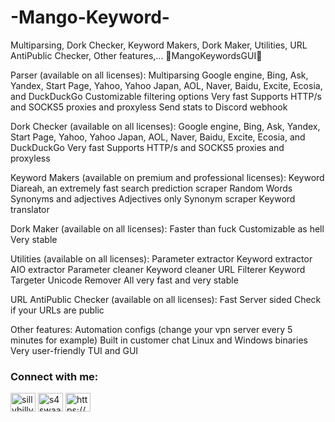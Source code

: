# -Mango-Keyword-
Multiparsing, Dork Checker, Keyword Makers, Dork Maker, Utilities, URL AntiPublic Checker, Other features,...
🥭MangoKeywordsGUI🥭​


Parser (available on all licenses):
Multiparsing
Google engine, Bing, Ask, Yandex, Start Page, Yahoo, Yahoo Japan, AOL, Naver, Baidu, Excite, Ecosia, and DuckDuckGo
Customizable filtering options
Very fast
Supports HTTP/s and SOCKS5 proxies and proxyless
Send stats to Discord webhook

Dork Checker (available on all licenses):
Google engine, Bing, Ask, Yandex, Start Page, Yahoo, Yahoo Japan, AOL, Naver, Baidu, Excite, Ecosia, and DuckDuckGo
Very fast
Supports HTTP/s and SOCKS5 proxies and proxyless

Keyword Makers (available on premium and professional licenses):
Keyword Diareah, an extremely fast search prediction scraper
Random Words
Synonyms and adjectives
Adjectives only
Synonym scraper
Keyword translator

Dork Maker (available on all licenses):
Faster than fuck
Customizable as hell
Very stable

Utilities (available on all licenses):
Parameter extractor
Keyword extractor
AIO extractor
Parameter cleaner
Keyword cleaner
URL Filterer
Keyword Targeter
Unicode Remover
All very fast and very stable

URL AntiPublic Checker (available on all licenses):
Fast
Server sided
Check if your URLs are public

Other features:
Automation configs (change your vpn server every 5 minutes for example)
Built in customer chat
Linux and Windows binaries
Very user-friendly TUI and GUI
<h3 align="left">Connect with me:</h3>
<p align="left">
<a href="https://twitter.com/sillybillyboi1" target="blank"><img align="center" src="https://raw.githubusercontent.com/rahuldkjain/github-profile-readme-generator/master/src/images/icons/Social/twitter.svg" alt="sillybillyboi1" height="30" width="40" /></a>
<a href="https://fb.com/s4swaa" target="blank"><img align="center" src="https://raw.githubusercontent.com/rahuldkjain/github-profile-readme-generator/master/src/images/icons/Social/facebook.svg" alt="s4swaa" height="30" width="40" /></a>
<a href="https://discord.gg/https://discord.gg/KXQ2Z6W9Nz" target="blank"><img align="center" src="https://raw.githubusercontent.com/rahuldkjain/github-profile-readme-generator/master/src/images/icons/Social/discord.svg" alt="https://discord.gg/KXQ2Z6W9Nz" height="30" width="40" /></a>
</p>
